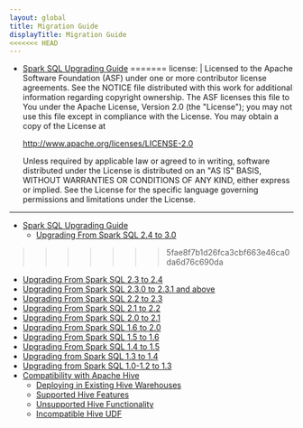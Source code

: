 ```yaml
---
layout: global
title: Migration Guide
displayTitle: Migration Guide
<<<<<<< HEAD
---
```


* [Spark SQL Upgrading Guide](sql-migration-guide-upgrade.html)
=======
license: |
  Licensed to the Apache Software Foundation (ASF) under one or more
  contributor license agreements.  See the NOTICE file distributed with
  this work for additional information regarding copyright ownership.
  The ASF licenses this file to You under the Apache License, Version 2.0
  (the "License"); you may not use this file except in compliance with
  the License.  You may obtain a copy of the License at
 
     http://www.apache.org/licenses/LICENSE-2.0
 
  Unless required by applicable law or agreed to in writing, software
  distributed under the License is distributed on an "AS IS" BASIS,
  WITHOUT WARRANTIES OR CONDITIONS OF ANY KIND, either express or implied.
  See the License for the specific language governing permissions and
  limitations under the License.
---

* [Spark SQL Upgrading Guide](sql-migration-guide-upgrade.html)
  * [Upgrading From Spark SQL 2.4 to 3.0](sql-migration-guide-upgrade.html#upgrading-from-spark-sql-24-to-30)
>>>>>>> 5fae8f7b1d26fca3cbf663e46ca0da6d76c690da
  * [Upgrading From Spark SQL 2.3 to 2.4](sql-migration-guide-upgrade.html#upgrading-from-spark-sql-23-to-24)
  * [Upgrading From Spark SQL 2.3.0 to 2.3.1 and above](sql-migration-guide-upgrade.html#upgrading-from-spark-sql-230-to-231-and-above)
  * [Upgrading From Spark SQL 2.2 to 2.3](sql-migration-guide-upgrade.html#upgrading-from-spark-sql-22-to-23)
  * [Upgrading From Spark SQL 2.1 to 2.2](sql-migration-guide-upgrade.html#upgrading-from-spark-sql-21-to-22)
  * [Upgrading From Spark SQL 2.0 to 2.1](sql-migration-guide-upgrade.html#upgrading-from-spark-sql-20-to-21)
  * [Upgrading From Spark SQL 1.6 to 2.0](sql-migration-guide-upgrade.html#upgrading-from-spark-sql-16-to-20)
  * [Upgrading From Spark SQL 1.5 to 1.6](sql-migration-guide-upgrade.html#upgrading-from-spark-sql-15-to-16)
  * [Upgrading From Spark SQL 1.4 to 1.5](sql-migration-guide-upgrade.html#upgrading-from-spark-sql-14-to-15)
  * [Upgrading from Spark SQL 1.3 to 1.4](sql-migration-guide-upgrade.html#upgrading-from-spark-sql-13-to-14)
  * [Upgrading from Spark SQL 1.0-1.2 to 1.3](sql-migration-guide-upgrade.html#upgrading-from-spark-sql-10-12-to-13)
* [Compatibility with Apache Hive](sql-migration-guide-hive-compatibility.html)
  * [Deploying in Existing Hive Warehouses](sql-migration-guide-hive-compatibility.html#deploying-in-existing-hive-warehouses)
  * [Supported Hive Features](sql-migration-guide-hive-compatibility.html#supported-hive-features)
  * [Unsupported Hive Functionality](sql-migration-guide-hive-compatibility.html#unsupported-hive-functionality)
  * [Incompatible Hive UDF](sql-migration-guide-hive-compatibility.html#incompatible-hive-udf)
